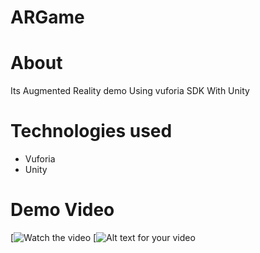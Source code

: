 # ARGame
# About
Its Augmented Reality demo Using vuforia SDK With Unity
# Technologies used
* Vuforia
* Unity
# Demo Video
[![Watch the video](https://youtu.be/ZY-5XiVNzM8)
[![Alt text for your video](https://youtu.be/ZY-5XiVNzM8)

